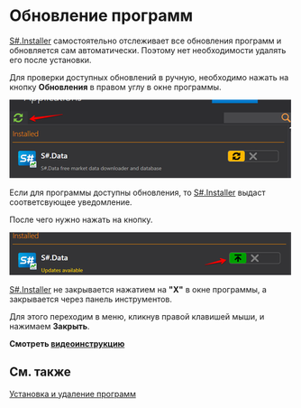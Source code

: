 # Обновление программ

[S\#.Installer](SharpInstaller.md) самостоятельно отслеживает все обновления программ и обновляется сам автоматически. Поэтому нет необходимости удалять его после установки. 

Для проверки доступных обновлений в ручную, необходимо нажать на кнопку **Обновления** в правом углу в окне программы.

![force update installer](../images/force_update_installer.png)

Если для программы доступны обновления, то [S\#.Installer](SharpInstaller.md) выдаст соответсвующее уведомление.

После чего нужно нажать на кнопку.

![updat installer](../images/updat_installer.png)

[S\#.Installer](SharpInstaller.md) не закрывается нажатием на **"Х"** в окне программы, а закрывается через панель инструментов.

Для этого переходим в меню, кликнув правой клавишей мыши, и нажимаем **Закрыть**.

**Смотреть [видеоинструкцию](InstallerUpdateProgramsVideo.md)**

## См. также

[Установка и удаление программ ](Installer_installing_removing_programs.md)
